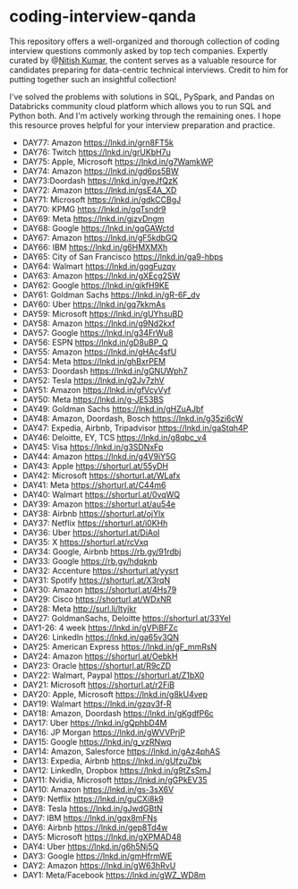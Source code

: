 # coding-interview-qanda
This repository offers a well-organized and thorough collection of coding interview questions commonly asked by top tech companies. Expertly curated by @[Nitish Kumar](https://www.linkedin.com/in/im-nsk/), the content serves as a valuable resource for candidates preparing for data-centric technical interviews. Credit to him for putting together such an insightful collection!

I've solved the problems with solutions in SQL, PySpark, and Pandas on Databricks community cloud platform which allows you to run SQL and Python both. And I'm actively working through the remaining ones. I hope this resource proves helpful for your interview preparation and practice.


- DAY77: Amazon https://lnkd.in/grn8FT5k
- DAY76: Twitch https://lnkd.in/grUKbH7u
- DAY75: Apple, Microsoft https://lnkd.in/g7WamkWP
- DAY74: Amazon https://lnkd.in/gd6ps5BW
- DAY73:Doordash https://lnkd.in/gyeJfQzK
- DAY72: Amazon https://lnkd.in/gsE4A_XD
- DAY71: Microsoft https://lnkd.in/gdkCCBgJ
- DAY70: KPMG https://lnkd.in/gqTsndr9
- DAY69: Meta https://lnkd.in/gjzvDngm
- DAY68: Google https://lnkd.in/gqGAWctd
- DAY67: Amazon https://lnkd.in/gF5kdbGQ
- DAY66: IBM https://lnkd.in/g6HMXMXh
- DAY65: City of San Francisco https://lnkd.in/ga9-hbps
- DAY64: Walmart https://lnkd.in/gqgFuzqy
- DAY63: Amazon https://lnkd.in/gXEcg2SW
- DAY62: Google https://lnkd.in/gjkfH9KE
- DAY61: Goldman Sachs https://lnkd.in/gR-6F_dv
- DAY60: Uber https://lnkd.in/gq7kkmAs
- DAY59: Microsoft https://lnkd.in/gUYhsuBD
- DAY58: Amazon https://lnkd.in/g9Nd2kxf
- DAY57: Google https://lnkd.in/g34FrWu8
- DAY56: ESPN https://lnkd.in/gD8uBP_Q
- DAY55: Amazon https://lnkd.in/gHAc4sfU
- DAY54: Meta https://lnkd.in/ghBxrPEM
- DAY53: Doordash https://lnkd.in/gGNUWph7
- DAY52: Tesla https://lnkd.in/g2Jv7zhV
- DAY51: Amazon https://lnkd.in/gfVcyVyf
- DAY50: Meta https://lnkd.in/g-JE53BS
- DAY49: Goldman Sachs https://lnkd.in/gHZuAJbf
- DAY48: Amazon, Doordash, Bosch https://lnkd.in/g35zi6cW
- DAY47: Expedia, Airbnb, Tripadvisor https://lnkd.in/gaStqh4P
- DAY46: Deloitte, EY, TCS https://lnkd.in/g8qbc_v4
- DAY45: Visa https://lnkd.in/g3SDNxFp
- DAY44: Amazon https://lnkd.in/g4V9iY5G
- DAY43: Apple https://shorturl.at/55yDH
- DAY42: Microsoft https://shorturl.at/WLafx
- DAY41: Meta https://shorturl.at/C44m6
- DAY40: Walmart https://shorturl.at/0vqWQ
- DAY39: Amazon https://shorturl.at/au54e
- DAY38: Airbnb https://shorturl.at/ojYlx
- DAY37: Netflix https://shorturl.at/i0KHh
- DAY36: Uber https://shorturl.at/DiAol
- DAY35: X https://shorturl.at/rcVxq
- DAY34: Google, Airbnb https://rb.gy/91rdbj
- DAY33: Google https://rb.gy/hdqknb
- DAY32: Accenture https://shorturl.at/yysrt
- DAY31: Spotify https://shorturl.at/X3rqN
- DAY30: Amazon https://shorturl.at/4Hs79
- DAY29: Cisco https://shorturl.at/WDxNR
- DAY28: Meta http://surl.li/ltyjkr
- DAY27: GoldmanSachs, Deloitte https://shorturl.at/33YeI
- DAY1-26: 4 week https://lnkd.in/gVPiBFZc
- DAY26: Linkedln https://lnkd.in/ga65v3QN
- DAY25: American Express https://lnkd.in/gF_mmRsN
- DAY24: Amazon https://shorturl.at/OebkH
- DAY23: Oracle https://shorturl.at/R9cZD
- DAY22: Walmart, Paypal https://shorturl.at/Z1bX0
- DAY21: Microsoft https://shorturl.at/r2FiB
- DAY20: Apple, Microsoft https://lnkd.in/g8kU4vep
- DAY19: Walmart https://lnkd.in/gzqv3f-R
- DAY18: Amazon, Doordash https://lnkd.in/gKgdfP6c
- DAY17: Uber https://lnkd.in/gQphbD4M
- DAY16: JP Morgan https://lnkd.in/gWVVPrjP
- DAY15: Google https://lnkd.in/g_vzRNwq
- DAY14: Amazon, Salesforce https://lnkd.in/gAz4phAS
- DAY13: Expedia, Airbnb https://lnkd.in/gUfzuZbk
- DAY12: Linkedln, Dropbox https://lnkd.in/g9tZsSmJ
- DAY11: Nvidia, Microsoft https://lnkd.in/gGPkEV35
- DAY10: Amazon https://lnkd.in/gs-3sX6V
- DAY9: Netflix https://lnkd.in/guCXi8k9
- DAY8: Tesla https://lnkd.in/gJwdGBtN
- DAY7: IBM https://lnkd.in/gqx8mFNs
- DAY6: Airbnb https://lnkd.in/gep8Td4w
- DAY5: Microsoft https://lnkd.in/gXPMAD48
- DAY4: Uber https://lnkd.in/g6h5Nj5Q
- DAY3: Google https://lnkd.in/gmHfrmWE
- DAY2: Amazon https://lnkd.in/gW63hRvU
- DAY1: Meta/Facebook https://lnkd.in/gWZ_WD8m
